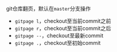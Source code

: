 git仓库翻页，默认在`master`分支操作

- `gitpage l`，checkout至当前commit之前
- `gitpage r`，checkout至当前commit之后
- `gitpage --`，checkout至最新commit
- `gitpage .`，checkout至初始commit